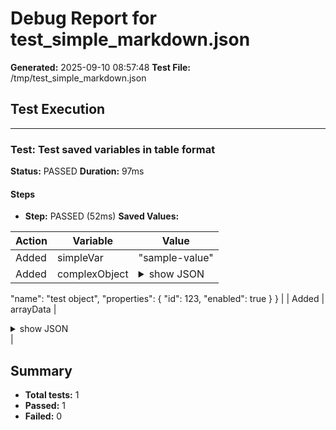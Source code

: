 # Debug Report for test_simple_markdown.json

**Generated:** 2025-09-10 08:57:48
**Test File:** /tmp/test_simple_markdown.json

## Test Execution

---

### Test: Test saved variables in table format

**Status:** PASSED
**Duration:** 97ms

#### Steps

- **Step:** PASSED (52ms)
**Saved Values:**

| Action | Variable | Value |
|--------|----------|-------|
| Added | simpleVar | "sample-value" |
| Added | complexObject | <details><summary>show JSON</summary><pre>{
  "name": "test object",
  "properties": {
    "id": 123,
    "enabled": true
  }
}</pre></details> |
| Added | arrayData | <details><summary>show JSON</summary><pre>[
  1,
  2,
  3,
  "test"
]</pre></details> |



## Summary
- **Total tests:** 1
- **Passed:** 1
- **Failed:** 0

